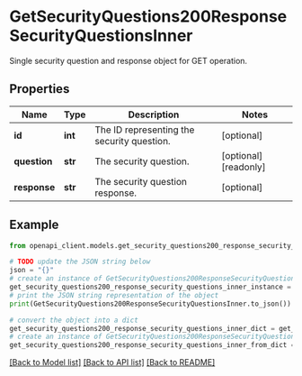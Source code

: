 # GetSecurityQuestions200ResponseSecurityQuestionsInner

Single security question and response object for GET operation.

## Properties

Name | Type | Description | Notes
------------ | ------------- | ------------- | -------------
**id** | **int** | The ID representing the security question. | [optional] 
**question** | **str** | The security question. | [optional] [readonly] 
**response** | **str** | The security question response. | [optional] 

## Example

```python
from openapi_client.models.get_security_questions200_response_security_questions_inner import GetSecurityQuestions200ResponseSecurityQuestionsInner

# TODO update the JSON string below
json = "{}"
# create an instance of GetSecurityQuestions200ResponseSecurityQuestionsInner from a JSON string
get_security_questions200_response_security_questions_inner_instance = GetSecurityQuestions200ResponseSecurityQuestionsInner.from_json(json)
# print the JSON string representation of the object
print(GetSecurityQuestions200ResponseSecurityQuestionsInner.to_json())

# convert the object into a dict
get_security_questions200_response_security_questions_inner_dict = get_security_questions200_response_security_questions_inner_instance.to_dict()
# create an instance of GetSecurityQuestions200ResponseSecurityQuestionsInner from a dict
get_security_questions200_response_security_questions_inner_from_dict = GetSecurityQuestions200ResponseSecurityQuestionsInner.from_dict(get_security_questions200_response_security_questions_inner_dict)
```
[[Back to Model list]](../README.md#documentation-for-models) [[Back to API list]](../README.md#documentation-for-api-endpoints) [[Back to README]](../README.md)


